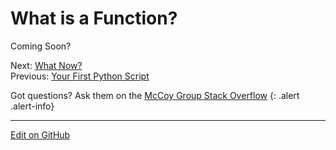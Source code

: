 # What is a Function?

Coming Soon?

<span class="text-muted">Next:</span>
 [What Now?](WhatNow.md)<br/>
<span class="text-muted">Previous:</span>
 [Your First Python Script](FirstPythonScript.md)<br/>

Got questions? Ask them on the [McCoy Group Stack Overflow](https://stackoverflow.com/c/mccoygroup/questions/ask)
{: .alert .alert-info}

---
[Edit on GitHub <i class="fab fa-github" aria-hidden="true"></i>](https://github.com/McCoyGroup/References/edit/gh-pages/McCoy%20Group%20Code%20Academy/GettingStarted/FunctionsAndBeyond.md)